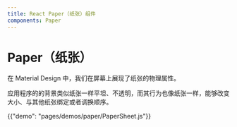 ```yaml
---
title: React Paper（纸张）组件
components: Paper
---
```


# Paper（纸张）

<p class="description">在 Material Design 中，我们在屏幕上展现了纸张的物理属性。 </p>

应用程序的的背景类似纸张一样平坦、不透明，而其行为也像纸张一样，能够改变大小、与其他纸张绑定或者调换顺序。

{{"demo": "pages/demos/paper/PaperSheet.js"}}